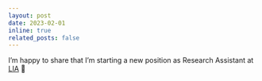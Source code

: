 ```yaml
---
layout: post
date: 2023-02-01
inline: true
related_posts: false
---
```


I’m happy to share that I’m starting a new position as Research Assistant at [LIA](https://www.epfl.ch/labs/lia/) :tada: